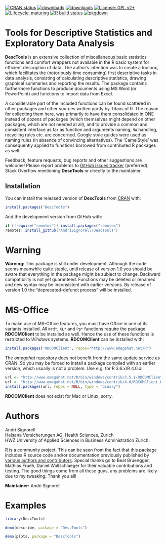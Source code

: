 
<!-- README.md is generated from README.Rmd. Please edit that file -->

<!-- badges: start -->

[![CRAN
status](https://www.r-pkg.org/badges/version-last-release/DescTools)](https://CRAN.R-project.org/package=DescTools)
[![downloads](https://cranlogs.r-pkg.org/badges/grand-total/DescTools)](https://CRAN.R-project.org/package=DescTools)
[![downloads](http://cranlogs.r-pkg.org/badges/last-week/DescTools)](https://CRAN.R-project.org/package=DescTools)
[![License: GPL
v2+](https://img.shields.io/badge/License-GPL%20v2+-blue.svg)](https://www.gnu.org/licenses/old-licenses/gpl-2.0.en.html)
[![Lifecycle:
maturing](https://img.shields.io/badge/lifecycle-maturing-blue.svg)](https://lifecycle.r-lib.org/articles/stages.html#maturing)
[![R build
status](https://github.com/AndriSignorell/DescTools/workflows/R-CMD-check/badge.svg)](https://github.com/AndriSignorell/DescTools/actions)
[![pkgdown](https://github.com/AndriSignorell/DescTools/workflows/pkgdown/badge.svg)](https://andrisignorell.github.io/DescTools/)
<!-- badges: end -->

# Tools for Descriptive Statistics and Exploratory Data Analysis

**DescTools** is an extensive collection of miscellaneous basic
statistics functions and comfort wrappers not available in the R basic
system for efficient description of data. The author’s intention was to
create a toolbox, which facilitates the (notoriously time consuming)
first descriptive tasks in data analysis, consisting of calculating
descriptive statistics, drawing graphical summaries and reporting the
results. The package contains furthermore functions to produce documents
using MS Word (or PowerPoint) and functions to import data from Excel.

A considerable part of the included functions can be found scattered in
other packages and other sources written partly by Titans of R. The
reason for collecting them here, was primarily to have them consolidated
in ONE instead of dozens of packages (which themselves might depend on
other packages, which are not needed at all), and to provide a common
and consistent interface as far as function and arguments naming, `NA`
handling, recycling rules etc. are concerned. Google style guides were
used as naming rules (in absence of convincing alternatives). The
‘CamelStyle’ was consequently applied to functions borrowed from
contributed R packages as well.

Feedback, feature requests, bug reports and other suggestions are
welcome\! Please report problems to [GitHub issues
tracker](https://github.com/AndriSignorell/DescTools/issues)
(preferred), Stack Overflow mentioning **DescTools** or directly to the
maintainer.

## Installation

You can install the released version of **DescTools** from
[CRAN](https://CRAN.R-project.org) with:

``` r
install.packages("DescTools")
```

And the development version from GitHub with:

``` r
if (!require("remotes")) install.packages("remotes")
remotes::install_github("AndriSignorell/DescTools")
```

# Warning

**Warning:** This package is still under development. Although the code
seems meanwhile quite stable, until release of version 1.0 you should be
aware that everything in the package might be subject to change.
Backward compatibility is not yet guaranteed. Functions may be deleted
or renamed and new syntax may be inconsistent with earlier versions. By
release of version 1.0 the “deprecated-defunct process” will be
installed.

# MS-Office

To make use of MS-Office features, you must have Office in one of its
variants installed. All `Wrd*`, `XL*` and `Pp*` functions require the
package **RDCOMClient** to be installed as well. Hence the use of these
functions is restricted to *Windows* systems. **RDCOMClient** can be
installed with:

``` r
install.packages("RDCOMClient", repos="http://www.omegahat.net/R")
```

The *omegahat* repository does not benefit from the same update service
as CRAN. So you may be forced to install a package compiled with an
earlier version, which usually is not a problem. Use e.g. for R 3.6.x/R
4.0.x:

``` r
url <- "http://www.omegahat.net/R/bin/windows/contrib/3.5.1/RDCOMClient_0.93-0.zip"
url <- "http://www.omegahat.net/R/bin/windows/contrib/4.0/RDCOMClient_0.94-0.zip"
install.packages(url, repos = NULL, type = "binary")
```

**RDCOMClient** does not exist for Mac or Linux, sorry.

# Authors

Andri Signorell  
Helsana Versicherungen AG, Health Sciences, Zurich  
HWZ University of Applied Sciences in Business Administration Zurich.

R is a community project. This can be seen from the fact that this
package includes R source code and/or documentation previously published
by [various authors and
contributors](https://andrisignorell.github.io/DescTools/authors.html).
Special thanks go to Beat Bruengger, Mathias Frueh, Daniel Wollschlaeger
for their valuable contributions and testing. The good things come from
all these guys, any problems are likely due to my tweaking. Thank you
all\!

**Maintainer:** Andri Signorell

# Examples

``` r
library(DescTools)
```

<!-- ## Demo "describe" -->

``` r
demo(describe, package = "DescTools")
```

<!-- ## Demo "plots" -->

``` r
demo(plots, package = "DescTools")
```
